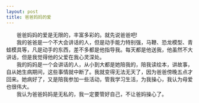 ```yaml
---
layout: post
title: 爸爸妈妈的爱
---
```



　　爸爸妈妈的爱是无限的，丰富多彩的。就先说爸爸吧!    
　　我的爸爸是一个不大会讲话的人，但是动手能力特别强，马鞭、恐龙模型、青蛙模具等，凡是动手的东西，差不多都是他指导我。每天都是他送我，他虽然不大讲话，但是我觉得他的父爱在我心灵深处。    
　　我的妈妈是一个会讲话的人，从小到大都是她陪我的，陪我读绘本，讲故事，自从她生病期间，这些事情就中断了。我就变得无法无天了，因为爸爸傍晚五点才回来。她病好了，又是陪我参加一些活动，管我学习生活，为我操心，我认为母爱也很伟大。    
　　我认为爸爸妈妈是无私的，我一定要管好自己，不让爸妈操心了。    
